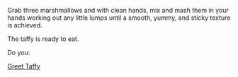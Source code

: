Grab three marshmallows and with clean hands, mix and mash
them in your hands working out any little lumps until a smooth,
yummy, and sticky texture is achieved.

The taffy is ready to eat.

Do you:

[Greet Taffy](start-conversation/conversation.md)
